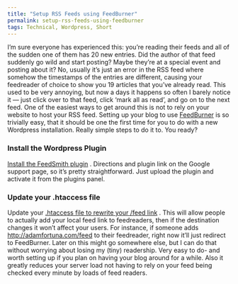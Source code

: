 ```yaml
---
title: "Setup RSS Feeds using FeedBurner"
permalink: setup-rss-feeds-using-feedburner
tags: Technical, Wordpress, Short
---
```


I’m sure everyone has experienced this: you’re reading their feeds and all of the sudden one of them has 20 new entries. Did the author of that feed suddenly go wild and start posting? Maybe they’re at a special event and posting about it? No, usually it’s just an error in the RSS feed where somehow the timestamps of the entries are different, causing your feedreader of choice to show you 19 articles that you’ve already read. This used to be very annoying, but now a days it happens so often I barely notice it — just click over to that feed, click ‘mark all as read’, and go on to the next feed. One of the easiest ways to get around this is not to rely on your website to host your RSS feed. Setting up your blog to use [FeedBurner](http://www.feedburner.com) is so trivially easy, that it should be one the first time for you to do with a new Wordpress installation. Really simple steps to do it to. You ready?

### Install the Wordpress Plugin

[Install the FeedSmith plugin](http://www.google.com/support/feedburner/bin/answer.py?hl=en&amp;answer=78483) . Directions and plugin link on the Google support page, so it’s pretty straightforward. Just upload the plugin and activate it from the plugins panel.

### Update your .htaccess file

Update your [.htaccess file to rewrite your /feed link](http://perishablepress.com/press/2008/03/25/redirect-wordpress-feeds-to-feedburner-via-htaccess-redux/) . This will allow people to actually add your local feed link to feedreaders, then if the destination changes it won’t affect your users. For instance, if someone adds <http://adamfortuna.com/feed> to their feedreader, right now it’ll just redirect to FeedBurner. Later on this might go somewhere else, but I can do that without worrying about losing my (tiny) readership. Very easy to do- and worth setting up if you plan on having your blog around for a while. Also it greatly reduces your server load not having to rely on your feed being checked every minute by loads of feed readers.
